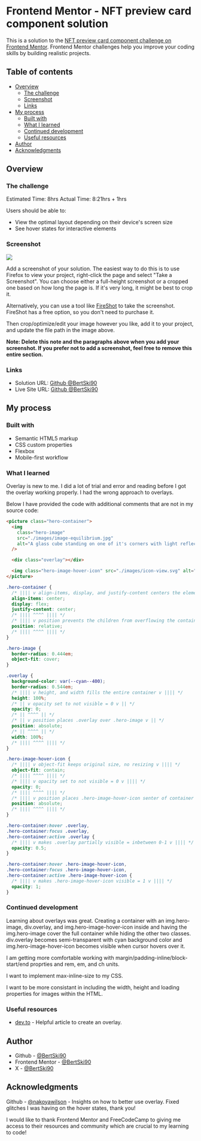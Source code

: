 # Frontend Mentor - NFT preview card component solution

This is a solution to the [NFT preview card component challenge on Frontend Mentor](https://www.frontendmentor.io/challenges/nft-preview-card-component-SbdUL_w0U). Frontend Mentor challenges help you improve your coding skills by building realistic projects.

## Table of contents

- [Overview](#overview)
  - [The challenge](#the-challenge)
  - [Screenshot](#screenshot)
  - [Links](#links)
- [My process](#my-process)
  - [Built with](#built-with)
  - [What I learned](#what-i-learned)
  - [Continued development](#continued-development)
  - [Useful resources](#useful-resources)
- [Author](#author)
- [Acknowledgments](#acknowledgments)

## Overview

### The challenge

Estimated Time: 8hrs
Actual Time: 8:21hrs + 1hrs

Users should be able to:

- View the optimal layout depending on their device's screen size
- See hover states for interactive elements

### Screenshot

![](./screenshot.jpg)

Add a screenshot of your solution. The easiest way to do this is to use Firefox to view your project, right-click the page and select "Take a Screenshot". You can choose either a full-height screenshot or a cropped one based on how long the page is. If it's very long, it might be best to crop it.

Alternatively, you can use a tool like [FireShot](https://getfireshot.com/) to take the screenshot. FireShot has a free option, so you don't need to purchase it.

Then crop/optimize/edit your image however you like, add it to your project, and update the file path in the image above.

**Note: Delete this note and the paragraphs above when you add your screenshot. If you prefer not to add a screenshot, feel free to remove this entire section.**

### Links

- Solution URL: [Github @BertSki90](https://github.com/BertSki90/nft-preview-card-component)
- Live Site URL: [Github @BertSki90](https://bertski90.github.io/nft-preview-card-component/)

## My process

### Built with

- Semantic HTML5 markup
- CSS custom properties
- Flexbox
- Mobile-first workflow

### What I learned

Overlay is new to me. I did a lot of trial and error and reading before I got the overlay working properly. I had the wrong approach to overlays.

Below I have provided the code with additional comments that are not in my source code:

```html
<picture class="hero-container">
  <img
    class="hero-image"
    src="./images/image-equilibrium.jpg"
    alt="A glass cube standing on one of it's corners with light reflecting off of the cube."
  />

  <div class="overlay"></div>

  <img class="hero-image-hover-icon" src="./images/icon-view.svg" alt="" />
</picture>
```

```css
.hero-container {
  /* |||| v align-items, display, and justify-content centers the elements inseid of the container v |||| */
  align-items: center;
  display: flex;
  justify-content: center;
  /* |||| ^^^^ |||| */
  /* |||| v position prevents the children from overflowing the container v |||| */
  position: relative;
  /* |||| ^^^^ |||| */
}

.hero-image {
  border-radius: 0.444em;
  object-fit: cover;
}

.overlay {
  background-color: var(--cyan--400);
  border-radius: 0.544em;
  /* |||| v height, and width fills the entire container v |||| */
  height: 100%;
  /* || v opacity set to not visible = 0 v || */
  opacity: 0;
  /* || ^^^^ || */
  /* || v position places .overlay over .hero-image v || */
  position: absolute;
  /* || ^^^^ || */
  width: 100%;
  /* |||| ^^^^ |||| */
}

.hero-image-hover-icon {
  /* |||| v object-fit keeps original size, no resizing v |||| */
  object-fit: contain;
  /* |||| ^^^^ |||| */
  /* |||| v opacity set to not visible = 0 v |||| */
  opacity: 0;
  /* |||| ^^^^ |||| */
  /* |||| v position places .hero-image-hover-icon senter of container v |||| */
  position: absolute;
  /* |||| ^^^^ |||| */
}

.hero-container:hover .overlay,
.hero-container:focus .overlay,
.hero-container:active .overlay {
  /* |||| v makes .overlay partially visible = inbetween 0-1 v |||| */
  opacity: 0.5;
}

.hero-container:hover .hero-image-hover-icon,
.hero-container:focus .hero-image-hover-icon,
.hero-container:active .hero-image-hover-icon {
  /* |||| v makes .hero-image-hover-icon visible = 1 v |||| */
  opacity: 1;
}
```

### Continued development

Learning about overlays was great. Creating a container with an img.hero-image, div.overlay, and img.hero-image-hover-icon inside and having the img.hero-image cover the full container while hiding the other two classes. div.overlay becomes semi-transparent with cyan background color and img.hero-image-hover-icon becomes visible when cursor hovers over it.

I am getting more comfortable working with margin/padding-inline/block-start/end proprties and rem, em, and ch units.

I want to implement max-inline-size to my CSS.

I want to be more consistant in including the width, height and loading properties for images within the HTML.

### Useful resources

- [dev.to](https://dev.to/ellen_dev/two-ways-to-achieve-an-image-colour-overlay-with-css-eio) - Helpful article to create an overlay.

## Author

- Github - [@BertSki90](https://github.com/BertSki90)
- Frontend Mentor - [@BertSki90](https://www.frontendmentor.io/profile/BertSki90)
- X - [@BertSki90](https://x.com/BertSki90)

## Acknowledgments

Github - [@nakoyawilson](https://github.com/nakoyawilson/nft-preview-card-component/tree/main) - Insights on how to better use overlay. Fixed glitches I was having on the hover states, thank you!

I would like to thank Frontend Mentor and FreeCodeCamp to giving me access to their resources and community which are crucial to my learning to code!
